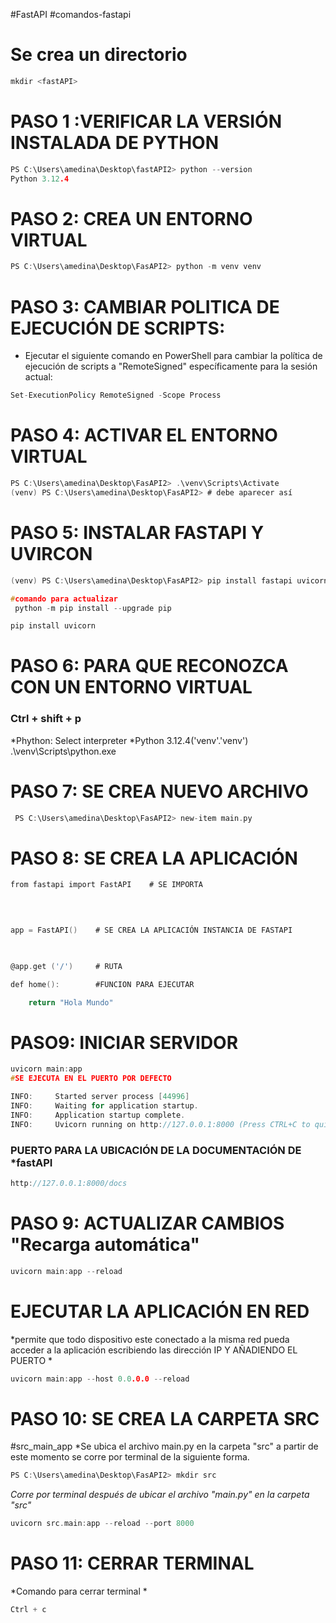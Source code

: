  #FastAPI   #comandos-fastapi 

# Se crea un directorio 
```c
mkdir <fastAPI>

```
# PASO 1 :VERIFICAR LA VERSIÓN INSTALADA DE PYTHON 
```C
PS C:\Users\amedina\Desktop\fastAPI2> python --version
Python 3.12.4
```


# PASO 2: CREA UN ENTORNO VIRTUAL

```C
PS C:\Users\amedina\Desktop\FasAPI2> python -m venv venv
```

# PASO 3: CAMBIAR POLITICA DE EJECUCIÓN DE SCRIPTS:

- Ejecutar el siguiente comando en PowerShell para cambiar la política de ejecución de scripts a "RemoteSigned" específicamente para la sesión actual:
```c
Set-ExecutionPolicy RemoteSigned -Scope Process

```

# PASO 4: ACTIVAR EL ENTORNO VIRTUAL

```c
PS C:\Users\amedina\Desktop\FasAPI2> .\venv\Scripts\Activate
(venv) PS C:\Users\amedina\Desktop\FasAPI2> # debe aparecer así
```

# PASO 5: INSTALAR FASTAPI Y UVIRCON 

```c
(venv) PS C:\Users\amedina\Desktop\FasAPI2> pip install fastapi uvicorn

#comando para actualizar 
 python -m pip install --upgrade pip
```

```c
pip install uvicorn
```
# PASO 6: PARA QUE RECONOZCA CON UN ENTORNO VIRTUAL

### Ctrl  + shift + p
*Phython: Select interpreter
*Python 3.12.4('venv'.'venv') .\venv\Scripts\python.exe


# PASO 7: SE CREA NUEVO ARCHIVO 

```C
 PS C:\Users\amedina\Desktop\FasAPI2> new-item main.py
```

# PASO 8: SE CREA LA APLICACIÓN

```C
from fastapi import FastAPI    # SE IMPORTA 

  
  

app = FastAPI()    # SE CREA LA APLICACIÓN INSTANCIA DE FASTAPI

  

@app.get ('/')     # RUTA

def home():        #FUNCION PARA EJECUTAR

    return "Hola Mundo"
```
# PASO9: INICIAR SERVIDOR
```C
uvicorn main:app
#SE EJECUTA EN EL PUERTO POR DEFECTO

INFO:     Started server process [44996]
INFO:     Waiting for application startup.
INFO:     Application startup complete.
INFO:     Uvicorn running on http://127.0.0.1:8000 (Press CTRL+C to quit)
```
### PUERTO PARA LA UBICACIÓN DE LA DOCUMENTACIÓN DE *fastAPI

```C
http://127.0.0.1:8000/docs
```
# PASO 9: ACTUALIZAR CAMBIOS "Recarga automática"

```c
uvicorn main:app --reload
```

# EJECUTAR LA APLICACIÓN EN RED 
*permite que todo dispositivo este conectado a la misma red pueda acceder a la aplicación escribiendo las dirección IP Y AÑADIENDO EL PUERTO *
```c
uvicorn main:app --host 0.0.0.0 --reload
```

# PASO 10: SE CREA LA CARPETA SRC
#src_main_app
*Se ubica el archivo main.py en la carpeta "src" a partir de este momento se corre por terminal de la siguiente forma.
```c
PS C:\Users\amedina\Desktop\FasAPI2> mkdir src
```
*Corre por terminal después de ubicar el archivo "main.py" en la carpeta "src"*
```c
uvicorn src.main:app --reload --port 8000
```


# PASO 11: CERRAR TERMINAL

*Comando para cerrar terminal *

```c
Ctrl + c
```